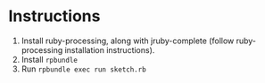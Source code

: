 Instructions
============

1. Install ruby-processing, along with jruby-complete (follow ruby-processing installation instructions).
2. Install `rpbundle`
3. Run `rpbundle exec run sketch.rb`
